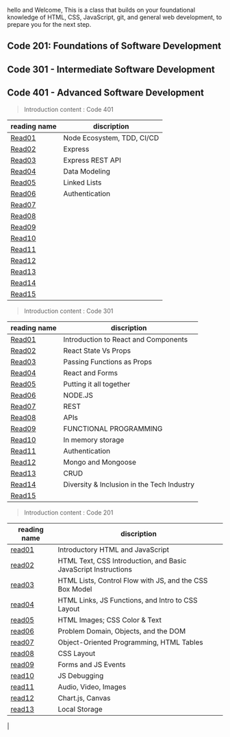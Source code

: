 hello and  Welcome,  This is a class that builds on your foundational knowledge of HTML, CSS, JavaScript, git, and general web development, to prepare you for the next step.

## Code 201: Foundations of Software Development

## Code 301 - Intermediate Software Development 

## Code 401 - Advanced Software Development




> Introduction content : Code 401

| reading name                                                   | discription                                                    |
| -------------------------------------------------------------- | -------------------------------------------------------------- |
| [Read01](https://abu-nofal.github.io/Reading-notes-/Reading-note-401/Read01) |    Node Ecosystem, TDD, CI/CD                       |
| [Read02](https://abu-nofal.github.io/Reading-notes-/Reading-note-401/Read02) | Express |
| [Read03](https://abu-nofal.github.io/Reading-notes-/Reading-note-401/Read03) | Express REST API     |
| [Read04](https://abu-nofal.github.io/Reading-notes-/Reading-note-401/Read04) |    Data Modeling           |
| [Read05](https://abu-nofal.github.io/Reading-notes-/Reading-note-401/Read05)  |   Linked Lists                               |
| [Read06](https://abu-nofal.github.io/Reading-notes-/Reading-note-401/Read06) |        Authentication                   |
| [Read07](https://abu-nofal.github.io/Reading-notes-/Reading-note-401/Read07) |                       |
| [Read08](https://abu-nofal.github.io/Reading-notes-/Reading-note-401/Read08) |
| [Read09](https://abu-nofal.github.io/Reading-notes-/Reading-note-401/Read09) |
| [Read10](https://abu-nofal.github.io/Reading-notes-/Reading-note-401/Read10) |
| [Read11](https://abu-nofal.github.io/Reading-notes-/Reading-note-401/Read11) |
| [Read12](https://abu-nofal.github.io/Reading-notes-/Reading-note-401/Read12) |
| [Read13](https://abu-nofal.github.io/Reading-notes-/Reading-note-401/Read13) |
| [Read14](https://abu-nofal.github.io/Reading-notes-/Reading-note-401/Read14) |
| [Read15]() |










> Introduction content : Code 301

| reading name                                                   | discription                                                    |
| -------------------------------------------------------------- | -------------------------------------------------------------- |
| [Read01](https://abu-nofal.github.io/Reading-notes-/Reading-note-301/Read01) |  Introduction to React and Components                            |
| [Read02](https://abu-nofal.github.io/Reading-notes-/Reading-note-301/Read02) | React State Vs Props |
| [Read03](https://abu-nofal.github.io/Reading-notes-/Reading-note-301/Read03) |  Passing Functions as Props      |
| [Read04](https://abu-nofal.github.io/Reading-notes-/Reading-note-301/Read04) |  React and Forms             |
| [Read05](https://abu-nofal.github.io/Reading-notes-/Reading-note-301/Read05)  |Putting it all together                                    |
| [Read06](https://abu-nofal.github.io/Reading-notes-/Reading-note-301/Read06) | NODE.JS                          |
| [Read07](https://abu-nofal.github.io/Reading-notes-/Reading-note-301/Read07) |REST                        |
| [Read08](https://abu-nofal.github.io/Reading-notes-/Reading-note-301/Read08) |APIs
| [Read09](https://abu-nofal.github.io/Reading-notes-/Reading-note-301/Read09) |FUNCTIONAL PROGRAMMING
| [Read10](https://abu-nofal.github.io/Reading-notes-/Reading-note-301/Read10) |In memory storage
| [Read11](https://abu-nofal.github.io/Reading-notes-/Reading-note-301/Read11) |Authentication
| [Read12](https://abu-nofal.github.io/Reading-notes-/Reading-note-301/Read12) |Mongo and Mongoose
| [Read13](https://abu-nofal.github.io/Reading-notes-/Reading-note-301/Read13) |CRUD
| [Read14](https://abu-nofal.github.io/Reading-notes-/Reading-note-301/Read14) |Diversity & Inclusion in the Tech Industry
| [Read15]() |









> Introduction content : Code 201

| reading name                                                   | discription                                                    |
| -------------------------------------------------------------- | -------------------------------------------------------------- |
| [read01](https://abu-nofal.github.io/Reading-notes-201/Reading-note-201/read01) | Introductory HTML and JavaScript                               |
| [read02](https://abu-nofal.github.io/Reading-notes-201/Reading-note-201/read02) | HTML Text, CSS Introduction, and Basic JavaScript Instructions |
| [read03](https://abu-nofal.github.io/Reading-notes-201/Reading-note-201/read03) | HTML Lists, Control Flow with JS, and the CSS Box Model        |
| [read04](https://abu-nofal.github.io/Reading-notes-201/Reading-note-201/read04) | HTML Links, JS Functions, and Intro to CSS Layout              |
| [read05](https://abu-nofal.github.io/Reading-notes-201/Reading-note-201/read05) | HTML Images; CSS Color & Text                                  |
| [read06](https://abu-nofal.github.io/Reading-notes-201/Reading-note-201/read06) | Problem Domain, Objects, and the DOM                           |
| [read07](https://abu-nofal.github.io/Reading-notes-201/Reading-note-201/read07) | Object-Oriented Programming, HTML Tables                       |
| [read08](https://abu-nofal.github.io/Reading-notes-201/Reading-note-201/read08) |CSS Layout
| [read09](https://abu-nofal.github.io/Reading-notes-201/Reading-note-201/read09)    |Forms and JS Events
| [read10](https://abu-nofal.github.io/Reading-notes-201/Reading-note-201/read10)    |JS Debugging
| [read11](https://abu-nofal.github.io/Reading-notes-201/Reading-note-201/read11)    |Audio, Video, Images
| [read12](https://abu-nofal.github.io/Reading-notes-201/Reading-note-201/read12)    |Chart.js, Canvas
| [read13](https://abu-nofal.github.io/Reading-notes-201/Reading-note-201/read13)    |Local Storage
|



